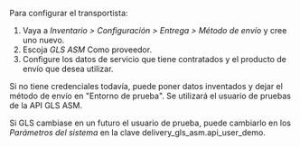 Para configurar el transportista:

1.  Vaya a *Inventario \> Configuración \> Entrega \> Método de envío* y
    cree uno nuevo.
2.  Escoja *GLS ASM* Como proveedor.
3.  Configure los datos de servicio que tiene contratados y el producto
    de envío que desea utilizar.

Si no tiene credenciales todavía, puede poner datos inventados y dejar
el método de envío en "Entorno de prueba". Se utilizará el usuario de
pruebas de la API GLS ASM.

Si GLS cambiase en un futuro el usuario de prueba, puede cambiarlo en
los *Parámetros del sistema* en la clave delivery_gls_asm.api_user_demo.
